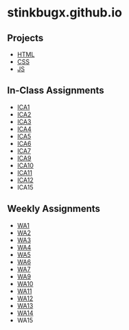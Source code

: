 # stinkbugx.github.io

## Projects
* [HTML](https://stinkbugx.github.io/html-midterm/page1.html)
* [CSS](https://stinkbugx.github.io/index.html)
* [JS](https://stinxbug.me/js-midterm/idea2.html)
<!-- Links can be added with [text](link) -->
## In-Class Assignments
<!--
    https://stinkbugx.github.io/ica/ica?.html
    ica/ica?.html or .pdf
--> 
* [ICA1](ica/ICA1.pdf)
* [ICA2](ica/ICA2.pdf)
* [ICA3](https://stinkbugx.github.io/ica/ica3a.html)
* [ICA4](https://stinkbugx.github.io/ica/ica4.html)
* [ICA5](https://stinkbugx.github.io/ica/ica5/ica5.html)
* [ICA6](https://stinkbugx.github.io/ica/ica6/ica6-part1.html)
* [ICA7](https://stinkbugx.github.io/ica/ica7/ica7.html)
* [ICA9](https://stinkbugx.github.io/ica/ica9.html)
* [ICA10](https://stinkbugx.github.io/ica/ica10/ica10.html)
* [ICA11](https://stinkbugx.github.io/ica/ica11/ica11.html)
* [ICA12](https://stinkbugx.github.io/ica/ica12/ica12.html)
* ICA15

## Weekly Assignments
<!--
    https://stinkbugx.github.io/wa/wa?.html
    wa/wa?.html
--> 
* [WA1](https://stinkbugx.github.io/wa/wa1.html)
* [WA2](https://stinkbugx.github.io/wa/wa2.html)
* [WA3](https://stinkbugx.github.io/wa/wa3.html)
* [WA4](https://stinkbugx.github.io/wa/wa4.html)
* [WA5](https://stinkbugx.github.io/wa/wa5.html)
* [WA6](https://stinkbugx.github.io/wa/wa6/wa6.html)
* [WA7](https://stinkbugx.github.io/wa/wa7/wa7.html)
* [WA9](https://stinkbugx.github.io/wa/wa9/wa9.html)
* [WA10](https://stinkbugx.github.io/wa/wa10/wa10.html)
* [WA11](https://stinkbugx.github.io/wa/wa11/wa11.html)
* [WA12](https://stinkbugx.github.io/wa/wa12/wa12.html)
* [WA13](https://stinkbugx.github.io/wa/wa13/wa13.html)
* [WA14](https://stinkbugx.github.io/wa/wa14.html)
* WA15
